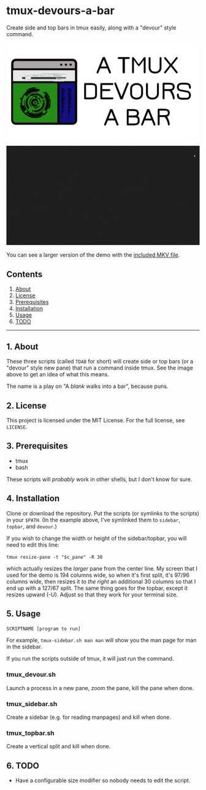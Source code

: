# tmux-devours-a-bar

Create side and top bars in tmux easily, along with a "devour" style command.

![TDAB logo](https://github.com/uriel1998/tdab/raw/main/tdab-open-graph.png "logo")

![TDAB demo](https://raw.githubusercontent.com/uriel1998/tdab/main/tdab_example.gif "demo")

You can see a larger version of the demo with the [included MKV file](https://github.com/uriel1998/tdab/blob/main/tdab_example.mkv?raw=true).

## Contents
 1. [About](#1-about)
 2. [License](#2-license)
 3. [Prerequisites](#3-prerequisites)
 4. [Installation](#4-installation)
 5. [Usage](#5-usage)
 6. [TODO](#6-todo)

***

## 1. About

These three scripts (called `TDAB` for short) will create side or top bars 
(or a "devour" style new pane) that run a command inside tmux.  See the image 
above to get an idea of what this means.  

The name is a play on "A *blank* walks into a bar", because puns.

## 2. License

This project is licensed under the MIT License. For the full license, see `LICENSE`.

## 3. Prerequisites

* tmux
* bash

These scripts will *probably* work in other shells, but I don't know for sure.

## 4. Installation

Clone or download the repository.  Put the scripts (or symlinks to the scripts) 
in your `$PATH`.  (In the example above, I've symlinked them to `sidebar`, 
`topbar`, and `devour`.)  

If you wish to change the width or height of the sidebar/topbar, you will 
need to edit this line:

`tmux resize-pane -t "$c_pane" -R 30`

which actually resizes the *larger* pane from the center line. My screen that 
I used for the demo is 194 columns wide, so when it's first split, it's 97/96 
columns wide, then resizes it *to the right* an additional 30 columns so that 
I end up with a 127/67 split.  The same thing goes for the topbar, except it 
resizes upward (-U).  Adjust so that they work for your terminal size.

## 5. Usage

`SCRIPTNAME [program to run]`

For example, `tmux-sidebar.sh man man` will show you the man page for man in 
the sidebar.

If you run the scripts outside of tmux, it will just run the command.

### tmux_devour.sh

Launch a process in a new pane, zoom the pane, kill the pane when done.

### tmux_sidebar.sh

Create a sidebar (e.g. for reading manpages) and kill when done.

### tmux_topbar.sh

Create a vertical split and kill when done.

## 6. TODO

* Have a configurable size modifier so nobody needs to edit the script.
